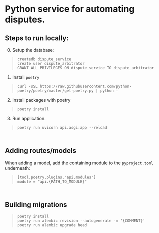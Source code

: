 # Python service for automating disputes.

Steps to run locally:
---
 
0. Setup the database:
 
 >  `createdb dispute_service` \
   `create user dispute_arbitrator`\
   `GRANT ALL PRIVILEGES ON dispute_service TO dispute_arbitrator`

1. Install `poetry` 
   
> `curl -sSL https://raw.githubusercontent.com/python-poetry/poetry/master/get-poetry.py | python -`

2. Install packages with poetry
> `poetry install`

3. Run application.
> `poetry run uvicorn api.asgi:app --reload`

\
Adding routes/models
---

When adding a model, add the containing module to the `pyproject.toml` underneath:

> `[tool.poetry.plugins."api.modules"]`\
`module = "api.{PATH_TO_MODULE}"`

\
Building migrations
---

>`poetry install`\
`poetry run alembic revision --autogenerate -m '{COMMENT}'`\
`poetry run alembic upgrade head`
